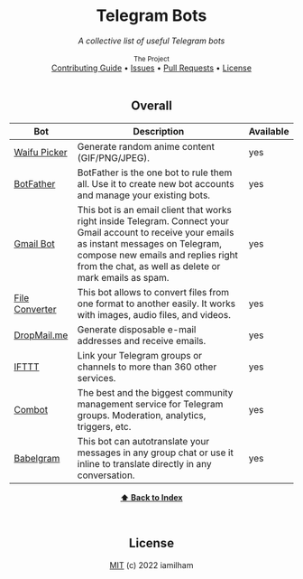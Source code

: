<div align="center">
    <h1>Telegram Bots</h1>
    <i>A collective list of useful Telegram bots</i>
</div>

<br />

<div align="center">
    <sub>The Project</sub>
    <br />
    <a href="CONTRIBUTING.md">Contributing Guide</a> •
    <a href="https://github.com/iamilham/telegram-bots/issues">Issues</a> •
    <a href="https://github.com/iamilham/telegram-bots/pulls">Pull Requests</a> •
    <a href="LICENSE">License</a>

<br />

<br />
    
## Overall
Bot | Description | Available |
|---|---|---|
| [Waifu Picker](https://t.me/waifupickerbot) | Generate random anime content (GIF/PNG/JPEG). | yes |
| [BotFather](https://t.me/BotFather) | BotFather is the one bot to rule them all. Use it to create new bot accounts and manage your existing bots. | yes |
| [Gmail Bot](https://t.me/GmailBot) | This bot is an email client that works right inside Telegram. Connect your Gmail account to receive your emails as instant messages on Telegram, compose new emails and replies right from the chat, as well as delete or mark emails as spam. | yes |
| [File Converter](https://t.me/newfileconverterbot) | This bot allows to convert files from one format to another easily. It works with images, audio files, and videos. | yes |
| [DropMail.me](https://telegram.me/DropMailBot) | Generate disposable e-mail addresses and receive emails. | yes |
| [IFTTT](https://telegram.me/ifttt) | Link your Telegram groups or channels to more than 360 other services. | yes |
| [Combot](https://telegram.me/combot) | The best and the biggest community management service for Telegram groups. Moderation, analytics, triggers, etc. | yes |
| [Babelgram](https://t.me/BabelgramBot) | This bot can autotranslate your messages in any group chat or use it inline to translate directly in any conversation. | yes |

**[⬆ Back to Index](#overall)**
  
<br>

## License
[MIT](LICENSE) (c) 2022 iamilham
